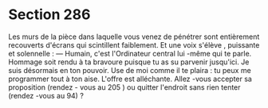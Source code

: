 # Section 286

Les murs de la pièce dans laquelle vous venez de pénétrer sont
entièrement recouverts d'écrans qui scintillent faiblement. Et
une voix s'élève , puissante et solennelle :
— Humain, c'est l'Ordinateur central lui -même qui te parle.
Hommage soit rendu à ta bravoure puisque tu as su parvenir
jusqu'ici. Je suis désormais en ton pouvoir. Use de moi comme il
te plaira : tu peux me programmer tout à ton  aise.
L'offre est alléchante. Allez -vous accepter sa proposition (rendez -
vous au 205 ) ou quitter l'endroit sans rien tenter (rendez -vous
au 94) ?
